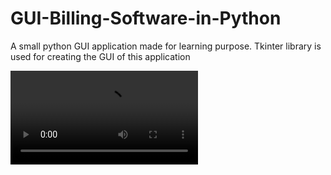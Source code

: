 # GUI-Billing-Software-in-Python
A small python GUI application made for learning purpose. Tkinter library is used for creating the GUI of this application

![billing_software](billing_software.mp4)
